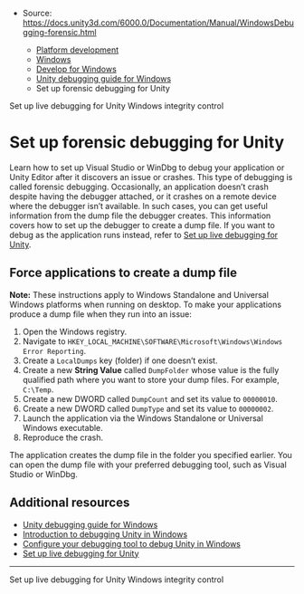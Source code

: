 * Source: https://docs.unity3d.com/6000.0/Documentation/Manual/WindowsDebugging-forensic.html

  * [Platform development ](https://docs.unity3d.com/6000.0/Documentation/Manual/PlatformSpecific.html)
  * [Windows](https://docs.unity3d.com/6000.0/Documentation/Manual/Windows.html)
  * [Develop for Windows](https://docs.unity3d.com/6000.0/Documentation/Manual/windows-develop.html)
  * [Unity debugging guide for Windows](https://docs.unity3d.com/6000.0/Documentation/Manual/WindowsDebugging.html)
  * Set up forensic debugging for Unity


[](https://docs.unity3d.com/6000.0/Documentation/Manual/WindowsDebugging-live.html)
Set up live debugging for Unity
[](https://docs.unity3d.com/6000.0/Documentation/Manual/WindowsLowIntegrity.html)
Windows integrity control
# Set up forensic debugging for Unity
Learn how to set up Visual Studio or WinDbg to debug your application or Unity Editor after it discovers an issue or crashes. This type of debugging is called forensic debugging.
Occasionally, an application doesn’t crash despite having the debugger attached, or it crashes on a remote device where the debugger isn’t available. In such cases, you can get useful information from the dump file the debugger creates. This information covers how to set up the debugger to create a dump file.
If you want to debug as the application runs instead, refer to [Set up live debugging for Unity](https://docs.unity3d.com/6000.0/Documentation/Manual/WindowsDebugging-live.html).
## Force applications to create a dump file
**Note:** These instructions apply to Windows Standalone and Universal Windows platforms when running on desktop.
To make your applications produce a dump file when they run into an issue: 
  1. Open the Windows registry.
  2. Navigate to `HKEY_LOCAL_MACHINE\SOFTWARE\Microsoft\Windows\Windows Error Reporting`.
  3. Create a `LocalDumps` key (folder) if one doesn’t exist.
  4. Create a new **String Value** called `DumpFolder` whose value is the fully qualified path where you want to store your dump files. For example, `C:\Temp`.
  5. Create a new DWORD called `DumpCount` and set its value to `00000010`.
  6. Create a new DWORD called `DumpType` and set its value to `00000002`.
  7. Launch the application via the Windows Standalone or Universal Windows executable.
  8. Reproduce the crash.


The application creates the dump file in the folder you specified earlier. You can open the dump file with your preferred debugging tool, such as Visual Studio or WinDbg.
## Additional resources
  * [Unity debugging guide for Windows](https://docs.unity3d.com/6000.0/Documentation/Manual/WindowsDebugging.html)
  * [Introduction to debugging Unity in Windows](https://docs.unity3d.com/6000.0/Documentation/Manual/WindowsDebugging-types.html)
  * [Configure your debugging tool to debug Unity in Windows](https://docs.unity3d.com/6000.0/Documentation/Manual/WindowsDebugging-instructions.html)
  * [Set up live debugging for Unity](https://docs.unity3d.com/6000.0/Documentation/Manual/WindowsDebugging-live.html)


* * *
[](https://docs.unity3d.com/6000.0/Documentation/Manual/WindowsDebugging-live.html)
Set up live debugging for Unity
[](https://docs.unity3d.com/6000.0/Documentation/Manual/WindowsLowIntegrity.html)
Windows integrity control
